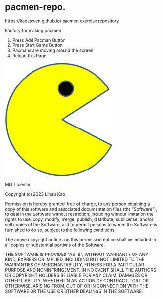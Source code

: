 # pacmen-repo.
https://kaosteven.github.io/
pacmen exercise repository


Factory for making pacmen
<ol>
<li>Press Add Pacman Button</li>
<li>Press Start Game Button</li>
<li>Pacmans are moving around the screen</li>
<li>Reload this Page</li>
</ol>

<img src="/images/PacMan1.png">

<p>
MIT License

Copyright (c) 2023 Lihsu Kao

Permission is hereby granted, free of charge, to any person obtaining a copy
of this software and associated documentation files (the "Software"), to deal
in the Software without restriction, including without limitation the rights
to use, copy, modify, merge, publish, distribute, sublicense, and/or sell
copies of the Software, and to permit persons to whom the Software is
furnished to do so, subject to the following conditions:

The above copyright notice and this permission notice shall be included in all
copies or substantial portions of the Software.

THE SOFTWARE IS PROVIDED "AS IS", WITHOUT WARRANTY OF ANY KIND, EXPRESS OR
IMPLIED, INCLUDING BUT NOT LIMITED TO THE WARRANTIES OF MERCHANTABILITY,
FITNESS FOR A PARTICULAR PURPOSE AND NONINFRINGEMENT. IN NO EVENT SHALL THE
AUTHORS OR COPYRIGHT HOLDERS BE LIABLE FOR ANY CLAIM, DAMAGES OR OTHER
LIABILITY, WHETHER IN AN ACTION OF CONTRACT, TORT OR OTHERWISE, ARISING FROM,
OUT OF OR IN CONNECTION WITH THE SOFTWARE OR THE USE OR OTHER DEALINGS IN THE
SOFTWARE.
</p>